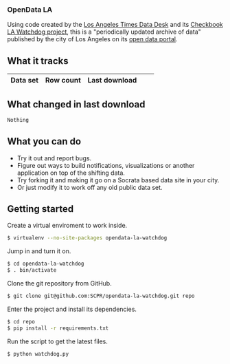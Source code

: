 ### OpenData LA

Using code created by the [Los Angeles Times Data Desk](https://github.com/datadesk) and its [Checkbook LA Watchdog project](https://github.com/datadesk/checkbook-la-watchdog), this is a "periodically updated archive of data" published by the city of Los Angeles on its [open data portal](https://data.lacity.org/).

What it tracks
--------------

|Data set|Row count|Last download|   |   |
|:--------|--------:|:-----------|:--|:--|


What changed in last download
-----------------------------

```bash
Nothing
```

What you can do
---------------

* Try it out and report bugs.
* Figure out ways to build notifications, visualizations or another application on top of the shifting data.
* Try forking it and making it go on a Socrata based data site in your city.
* Or just modify it to work off any old public data set.

Getting started
---------------

Create a virtual enviroment to work inside.

```bash
$ virtualenv --no-site-packages opendata-la-watchdog
```

Jump in and turn it on.

```bash
$ cd opendata-la-watchdog
$ . bin/activate
```

Clone the git repository from GitHub.

```bash
$ git clone git@github.com:SCPR/opendata-la-watchdog.git repo
```

Enter the project and install its dependencies.

```bash
$ cd repo
$ pip install -r requirements.txt
```

Run the script to get the latest files.

```bash
$ python watchdog.py
```